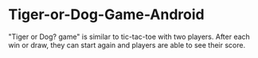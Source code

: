 # Tiger-or-Dog-Game-Android
"Tiger or Dog? game" is similar to tic-tac-toe with two players. After each win or draw, they can start again and players are able to see their score.
